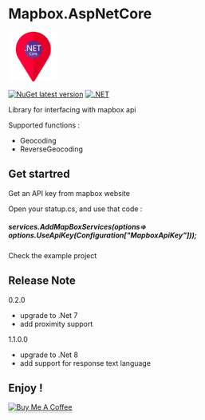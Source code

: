 # Mapbox.AspNetCore
<img src="/icon.png" width="100" height="100" />

[![NuGet latest version](https://badgen.net/nuget/v/Mapbox.AspNetCore/latest)](https://nuget.org/packages/Mapbox.AspNetCore)
[![.NET](https://github.com/phsoftware/Mapbox.AspNetCore/actions/workflows/build.yml/badge.svg)](https://github.com/phsoftware/Mapbox.AspNetCore/actions/workflows/build.yml)

Library for interfacing with mapbox api

Supported functions :
- Geocoding
- ReverseGeocoding

## Get startred
Get an API key from mapbox website

Open your statup.cs, and use that code :
##### services.AddMapBoxServices(options=> options.UseApiKey(Configuration["MapboxApiKey"]));

Check the example project

## Release Note 
0.2.0
- upgrade to .Net 7
- add proximity support

1.1.0.0
- upgrade to .Net 8
- add support for response text language 

## Enjoy !
<a href="https://www.buymeacoffee.com/phnogues" target="_blank"><img src="https://www.buymeacoffee.com/assets/img/custom_images/orange_img.png" alt="Buy Me A Coffee" style="height: 41px !important;width: 174px !important;box-shadow: 0px 3px 2px 0px rgba(190, 190, 190, 0.5) !important;-webkit-box-shadow: 0px 3px 2px 0px rgba(190, 190, 190, 0.5) !important;" ></a>

